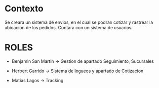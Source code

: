 # Contexto
Se creara un sistema de envios, en el cual se podran cotizar y rastrear la ubicacion de los pedidos. Contara con un sistema de usuarios.

# ROLES
- Benjamin San Martin -> Gestion de apartado Seguimiento, Sucursales
* Herbert Garrido -> Sistema de logueos y apartado de Cotizacion
+ Matias Lagos -> Tracking
